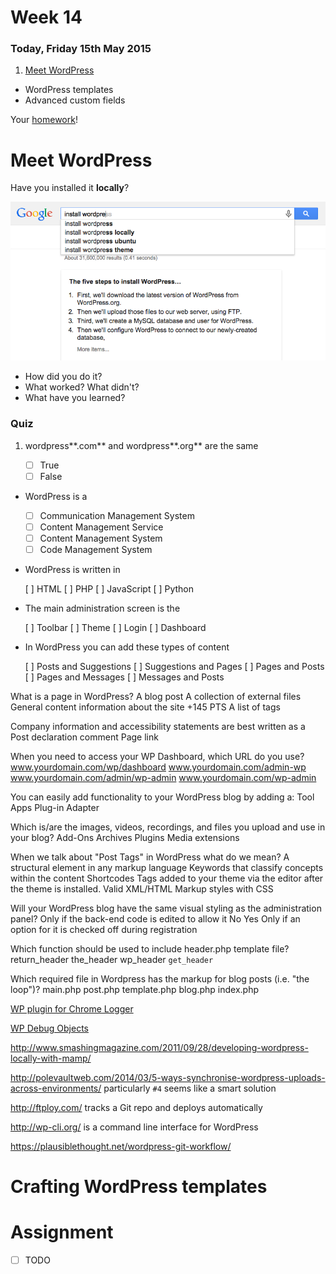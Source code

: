 # Week 14

### Today, Friday 15th May 2015

1. [Meet WordPress](#meet-wordpress)
* WordPress templates
* Advanced custom fields

Your [homework](#assignment)!






# Meet WordPress

Have you installed it **locally**?

![](assets/google-install-wordpress.png)

* How did you do it? 
* What worked? What didn't?
* What have you learned? 

### Quiz

1. wordpress**.com** and wordpress**.org** are the same

	- [ ] True	
	- [ ] False  
	<!-- False -->
* WordPress is a

	- [ ] Communication Management System
	- [ ] Content Management Service
	- [ ] Content Management System 
	- [ ] Code Management System
	<!-- Content Management System -->
* WordPress is written in 

	[ ] HTML
	[ ] PHP
	[ ] JavaScript
	[ ] Python


* The main administration screen is the

	[ ] Toolbar
	[ ] Theme
	[ ] Login
	[ ] Dashboard

* In WordPress you can add these types of content 

	[ ] Posts and Suggestions
	[ ] Suggestions and Pages
	[ ] Pages and Posts
	[ ] Pages and Messages
	[ ] Messages and Posts

What is a page in WordPress?
A blog post
A collection of external files
General content information about the site
+145
PTS
A list of tags

Company information and accessibility statements are best written as a
Post
declaration
comment
Page
link


When you need to access your WP Dashboard, which URL do you use?
www.yourdomain.com/wp/dashboard
www.yourdomain.com/admin-wp
www.yourdomain.com/admin/wp-admin
www.yourdomain.com/wp-admin


You can easily add functionality to your WordPress blog by adding a:
Tool
Apps
Plug-in
Adapter


Which is/are the images, videos, recordings, and files you upload and use in your blog?
Add-Ons
Archives
Plugins
Media
extensions





When we talk about "Post Tags" in WordPress what do we mean?
A structural element in any markup language
Keywords that classify concepts within the content
Shortcodes
Tags added to your theme via the editor after the theme is installed.
Valid XML/HTML Markup styles with CSS




Will your WordPress blog have the same visual styling as the administration panel?
Only if the back-end code is edited to allow it
No
Yes
Only if an option for it is checked off during registration


Which function should be used to include header.php template file?
return_header
the_header
wp_header
`get_header`


Which required file in Wordpress has the markup for blog posts (i.e. "the loop")?
main.php
post.php
template.php
blog.php
index.php



<!-- quiz questions adapted from http://smarterer.com/tests/wordpress-user -->



[WP plugin for Chrome Logger](https://github.com/ravinderk/wp-chrome-logger)

[WP Debug Objects](https://github.com/bueltge/Debug-Objects)


http://www.smashingmagazine.com/2011/09/28/developing-wordpress-locally-with-mamp/

http://polevaultweb.com/2014/03/5-ways-synchronise-wordpress-uploads-across-environments/ particularly `#4` seems like a smart solution

http://ftploy.com/ tracks a Git repo and deploys automatically

http://wp-cli.org/ is a command line interface for WordPress

https://plausiblethought.net/wordpress-git-workflow/



# Crafting WordPress templates



# Assignment

- [ ] TODO